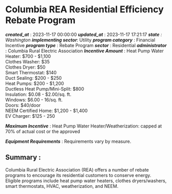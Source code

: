 # Columbia REA Residential Efficiency Rebate Program 
 ***created_at*** : 2023-11-17 00:00:00 
 ***updated_at*** : 2023-11-17 17:21:17 
 ***state** : Washington 
 **implementing sector***: Utility 
 ***program category*** : Financial Incentive 
 ***program type*** : Rebate Program 
 ***sector*** : Residential 
 ***administrator*** : Columbia Rural Electric Association 
 ***Incentive Amount*** : Heat Pump Water Heater: $700 - $1,100  
Clothes Washer: $35  
Clothes Dryer: $50  
Smart Thermostat: $140  
Duct Sealing: $200 - $250  
Heat Pumps: $200 - $1,200  
Ductless Heat Pump/Mini-Split: $800  
Insulation: $0.08 - $2.00/sq. ft.  
Windows: $6.00 - 16/sq. ft.  
Doors: $40/door  
NEEM Certified Home: $1,200 - $1,400  
EV Charger: $125 - 250

 
 ***Maximum Incentive*** : Heat Pump Water Heater/Weatherization: capped at 70% of actual cost or the
approved

 
 ***Equipment Requirements*** : Requirements vary by measure.

 
 ## Summary : 
 Columbia Rural Electric Association (REA) offers a number of rebate programs
to encourage its residential customers to conserve energy. Eligible programs
include heat pump water heaters, clothes dryers/washers, smart thermostats,
HVAC, weatherization, and NEEM.

 
 